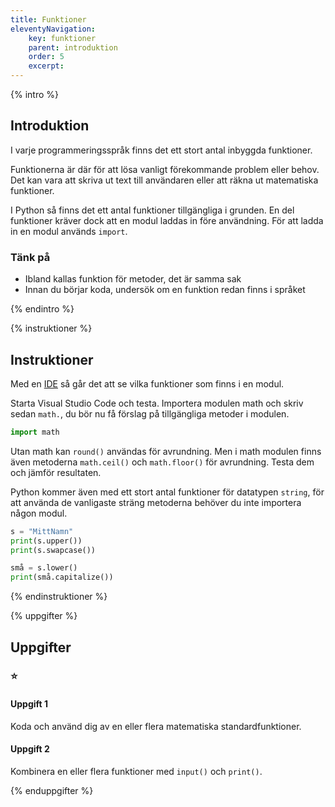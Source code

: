 ```yaml
---
title: Funktioner
eleventyNavigation:
    key: funktioner
    parent: introduktion
    order: 5
    excerpt:
---
```


{% intro %}

## Introduktion

I varje programmeringsspråk finns det ett stort antal inbyggda funktioner.

Funktionerna är där för att lösa vanligt förekommande problem eller behov. Det kan vara att skriva ut text till användaren eller att räkna ut matematiska funktioner.

I Python så finns det ett antal funktioner tillgängliga i grunden. En del funktioner kräver dock att en modul laddas in före användning.
För att ladda in en modul används `import`.

### Tänk på

-   Ibland kallas funktion för metoder, det är samma sak
-   Innan du börjar koda, undersök om en funktion redan finns i språket

{% endintro %}

{% instruktioner %}

## Instruktioner

Med en [IDE](/kom-igang/installation/visual-studio-code.html) så går det att se vilka funktioner som finns i en modul.

Starta Visual Studio Code och testa.
Importera modulen math och skriv sedan `math.`, du bör nu få förslag på tillgängliga metoder i modulen.

```python
import math
```

Utan math kan `round()` användas för avrundning. Men i math modulen finns även metoderna `math.ceil()` och `math.floor()` för avrundning. Testa dem och jämför resultaten.

Python kommer även med ett stort antal funktioner för datatypen `string`, för att använda de vanligaste sträng metoderna behöver du inte importera någon modul.

```python
s = "MittNamn"
print(s.upper())
print(s.swapcase())

små = s.lower()
print(små.capitalize())
```

{% endinstruktioner %}

{% uppgifter %}

## Uppgifter

### ⭐

#### Uppgift 1

Koda och använd dig av en eller flera matematiska standardfunktioner.

#### Uppgift 2

Kombinera en eller flera funktioner med `input()` och `print()`.

{% enduppgifter %}
